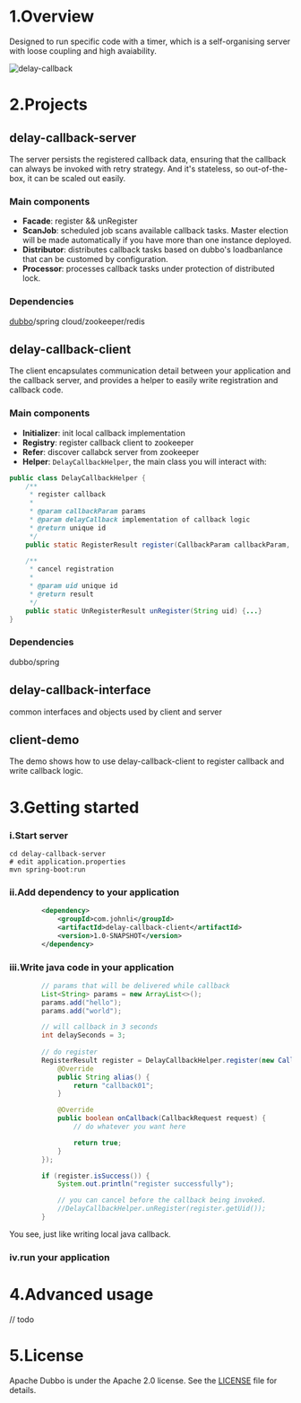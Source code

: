 
# 1.Overview

Designed to run specific code with a timer, which is a self-organising server with loose coupling and high avaiability.

![delay-callback](https://user-images.githubusercontent.com/1615053/45608444-715ae880-ba85-11e8-8484-22494f1259a2.png)

# 2.Projects
## delay-callback-server
The server persists the registered callback data, ensuring that the callback can always be invoked with retry strategy. And it's stateless, so out-of-the-box, it can be scaled out easily.

### Main components
- **Facade**: register && unRegister
- **ScanJob**: scheduled job scans available callback tasks. Master election will be made automatically if you have more than one instance deployed.
- **Distributor**: distributes callback tasks based on dubbo's loadbanlance that can be customed by configuration. 
- **Processor**: processes callback tasks under protection of distributed lock.


### Dependencies
[dubbo](http://dubbo.apache.org/en-us)/spring cloud/zookeeper/redis

## delay-callback-client
The client encapsulates communication detail between your application and the callback server, and provides a helper to easily write registration and callback code.

### Main components
- **Initializer**: init local callback implementation 
- **Registry**: register callback client to zookeeper
- **Refer**: discover callabck server from zookeeper
- **Helper**: ```DelayCallbackHelper```, the main class you will interact with:
```java
public class DelayCallbackHelper {
    /**
     * register callback
     *
     * @param callbackParam params
     * @param delayCallback implementation of callback logic
     * @return unique id
     */
    public static RegisterResult register(CallbackParam callbackParam, DelayCallback delayCallback) {...}

    /**
     * cancel registration
     *
     * @param uid unique id
     * @return result
     */
    public static UnRegisterResult unRegister(String uid) {...}
}

```

### Dependencies
dubbo/spring

## delay-callback-interface
common interfaces and objects used by client and server

## client-demo
The demo shows how to use delay-callback-client to register callback and write callback logic.

# 3.Getting started
### i.Start server
```
cd delay-callback-server
# edit application.properties
mvn spring-boot:run
```

### ii.Add dependency to your application
```xml
        <dependency>
            <groupId>com.johnli</groupId>
            <artifactId>delay-callback-client</artifactId>
            <version>1.0-SNAPSHOT</version>
        </dependency>
```
### iii.Write java code in your application
```java
        // params that will be delivered while callback
        List<String> params = new ArrayList<>();
        params.add("hello");
        params.add("world");

        // will callback in 3 seconds
        int delaySeconds = 3;
        
        // do register
        RegisterResult register = DelayCallbackHelper.register(new CallbackParam(params, delaySeconds), new DelayCallback() {
            @Override
            public String alias() {
                return "callback01";
            }

            @Override
            public boolean onCallback(CallbackRequest request) {
                // do whatever you want here

                return true;
            }
        });

        if (register.isSuccess()) {
            System.out.println("register successfully");

            // you can cancel before the callback being invoked.
            //DelayCallbackHelper.unRegister(register.getUid());
        }
```
You see, just like writing local java callback.

### iv.run your application

# 4.Advanced usage
// todo

# 5.License
Apache Dubbo is under the Apache 2.0 license. See the [LICENSE](https://github.com/joooohnli/delay-callback/blob/master/LICENSE) file for details.
